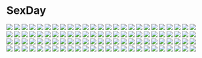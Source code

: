 # SexDay
![](https://konachan.com/image/b6805f91d23c889b345463d0a889e7bf/Konachan.com%20-%2034929%20all_male%20code_geass%20kururugi_suzaku%20lelouch_lamperouge%20male.jpg)
![](https://konachan.com/jpeg/b341d9c177be1f4d9ce1b72a4d591b38/Konachan.com%20-%20263389%20barefoot%20blonde_hair%20blush%20breasts%20dark_skin%20guilty_gear%20hat%20long_hair%20navel%20ramlethal_valentine%20shorts%20spread_legs%20torichamaru%20underboob%20yellow_eyes.jpg)
![](https://konachan.com/image/03b765ce70e81dc4f3d49a95a36e671d/Konachan.com%20-%2098847%20bleach%20flowers%20inoue_orihime%20necklace%20rainbow%20red_hair.jpg)
![](https://konachan.com/image/adb3dfd3c290b2e83f57c99e01db2953/Konachan.com%20-%2054937%20all_male%20anthropomorphism%20axis_powers_hetalia%20male%20prussia_%28hetalia%29.jpg)
![](https://konachan.com/jpeg/7aa38cbe31e50ce136ef979de8ec807b/Konachan.com%20-%2018331%20darry%20gainax%20logo%20mecha%20pink_hair%20robot%20tagme%20tengen_toppa_gurren_lagann%20vector%20weapon.jpg)
![](https://konachan.com/image/fa317d2bf1e497f22889c77c3c17b642/Konachan.com%20-%20175482%20blue_eyes%20blush%20breasts%20long_hair%20navel%20nipples%20no_bra%20nude%20orange_hair%20original%20purple_hair%20pussy%20ribbons%20short_hair%20signed%20uncensored%20vector%20yf.jpg)
![](https://konachan.com/jpeg/3bd71951eb28fdf36438f5a0071d8daa/Konachan.com%20-%2067683%20aku_no_musume_%28vocaloid%29%20kagamine_len%20kagamine_rin%20male%20vocaloid.jpg)
![](https://konachan.com/image/cc8d2805b771535e11c75b4ac4ea52a9/Konachan.com%20-%20199129%20blue_hair%20boots%20car%20clouds%20grass%20hat%20hinanawi_tenshi%20ibuki_notsu%20landscape%20long_hair%20navel%20red_eyes%20ruins%20scenic%20shorts%20sky%20touhou%20wristwear.jpg)
![](https://konachan.com/jpeg/097f6bba46446b6d80f1fe41dc396052/Konachan.com%20-%20283350%20anthropomorphism%20apron%20azur_lane%20braids%20collar%20corset%20cross%20dress%20drink%20green_eyes%20headdress%20maid%20pantyhose%20ribbons%20short_hair%20tsukiman%20white_hair.jpg)
![](https://konachan.com/jpeg/a47d658fc25392b4e1fefc84e53da243/Konachan.com%20-%20212179%20bed%20black_hair%20bondage%20breasts%20goban%20hadashi_shoujo%20ichinose_houka%20long_hair%20lovedori_halation%20nipples%20nude%20red_eyes%20ribbons.jpg)
![](https://konachan.com/image/dffd567e8cde77526466b7ba7ddf8b1a/Konachan.com%20-%20245187%20animal%20apon%20bird%20brown_hair%20female_protagonist_%28pokemon_go%29%20gloves%20green_eyes%20hat%20pidgeot%20pokemon%20ponytail%20short_hair%20shorts.jpg)
![](https://konachan.com/image/d5f5ac916cdd3592e0687886e5dbf920/Konachan.com%20-%2099002%20akemi_homura%20glasses%20mahou_shoujo_madoka_magica%20puchiman%20purple_eyes%20purple_hair.jpg)
![](https://konachan.com/image/94f90e541186c898a60357b867b3d516/Konachan.com%20-%2031318%20onegai_twins.jpg)
![](https://konachan.com/jpeg/5f91a179e8018a6dd52bc9df108bfb95/Konachan.com%20-%20186135%20astralair_no_shiroki_towa%20bed%20blush%20bra%20favorite%20game_cg%20hotaru_rinne%20open_shirt%20panties%20shida_kazuhiro%20short_hair%20underwear%20white_hair%20yellow_eyes.jpg)
![](https://konachan.com/jpeg/1f586f8ff968d74ac1b4241fd8b4df92/Konachan.com%20-%2097924%202girls%20akemi_homura%20gun%20kaname_madoka%20mahou_shoujo_madoka_magica%20masaki_eiji%20sword%20weapon.jpg)
![](https://konachan.com/image/652ac0dae04a42ae215723c621f87033/Konachan.com%20-%20129721%2077%20brown_hair%20drink%20game_cg%20green_eyes%20hoshiba_sora%20tenmaso%20whirlpool.jpg)
![](https://konachan.com/jpeg/a7f56fbdd971f71080cc5a90291a09b6/Konachan.com%20-%20268556%20batsu%20blonde_hair%20braids%20breasts%20cleavage%20grass%20green_eyes%20original%20short_hair%20skirt%20tree%20waifu2x.jpg)
![](https://konachan.com/image/b571f8c29214002ef2b42c182f94f0b7/Konachan.com%20-%2083255%20houjuu_nue%20touhou.jpg)
![](https://konachan.com/jpeg/ba9f27a1750436de78834d4974a9d885/Konachan.com%20-%20282151%20blue_eyes%20blush%20breasts%20brown_hair%20cleavage%20drink%20food%20nude%20onsen%20original%20ponytail%20sake%20shiro_kuma_shake%20short_hair%20snow%20towel%20water%20wet.jpg)
![](https://konachan.com/jpeg/c8c6cbc5ef10ce0a8da473b5124a2d1b/Konachan.com%20-%20242591%20animal%20horse%20original%20pegasus%20sombernight.jpg)
![](https://konachan.com/image/9dc85a8ab827949b4126a5a7b21b38fb/Konachan.com%20-%2039499%20black_rock_shooter%20blue_eyes%20kuroi_mato.jpg)
![](https://konachan.com/image/3dec8b7e345e857df6f108d47203173d/Konachan.com%20-%20292078%20animal%20breasts%20cleavage%20fan%20fate_grand_order%20fate_%28series%29%20kimono%20long_hair%20no_bra%20paperfinger%20snow%20tattoo%20umbrella%20white_hair%20yellow_eyes.jpg)
![](https://konachan.com/image/3cb4fe45be691f8c05563c7455652658/Konachan.com%20-%20183630%20aqua_eyes%20gia%20gray_hair%20original%20short_hair%20weapon.jpg)
![](https://konachan.com/jpeg/57c622ec1d3fa190b55b748b6385c495/Konachan.com%20-%20279239%20animal%20barefoot%20blush%20bra%20brown_hair%20couch%20cropped%20dog%20food%20fuu_%28fuore%29%20ice_cream%20original%20phone%20ponytail%20underwear.jpg)
![](https://konachan.com/image/d0ce6d8cf4a3f77e23c4630a5374e188/Konachan.com%20-%2036956%20chiba_yuriko%20code_geass%20kallen_stadtfeld%20kururugi_suzaku%20mecha%20nakata_eiji.jpg)
![](https://konachan.com/image/9eae43b6197897dc495dd45acbf0b907/Konachan.com%20-%2059710%20bakemonogatari%20close%20monogatari_%28series%29%20sengoku_nadeko%20vector%20white.jpg)
![](https://konachan.com/image/3b025d37372fd53f2f2a2b36946eb55e/Konachan.com%20-%20249413%20blonde_hair%20breasts%20gray_eyes%20mercy_%28overwatch%29%20overwatch%20petals%20realistic%20sakimichan%20short_hair%20spear%20thighhighs%20watermark%20weapon%20wings.jpg)
![](https://konachan.com/jpeg/3ca101e6a32433787c693c66a29822c0/Konachan.com%20-%209444%20bunnygirl%20cradle%20red%20reisen_udongein_inaba%20touhou.jpg)
![](https://konachan.com/jpeg/6d699f4d3ed6de466554552ff05f2373/Konachan.com%20-%20163361%20berrys%20breast_grab%20fingering%20game_cg%20kiss%20nanao_naru%20panties%20pussy_juice%20satou_natsuki%20school_uniform%20skirt%20skirt_lift%20sphere%20thighhighs%20underwear.jpg)
![](https://konachan.com/image/42965fae8e1f100838b6840de0d8734e/Konachan.com%20-%20264304%20anthropomorphism%20aqua_hair%20ass%20ass_grab%20blush%20breasts%20cum%20dark_skin%20fang%20i-19_%28kancolle%29%20long_hair%20nipples%20nude%20red_eyes%20sex%20twinameless%20twintails%20wet.jpg)
![](https://konachan.com/jpeg/487f73c43018286e7faee05e3c03945e/Konachan.com%20-%20269822%20breasts%20green_eyes%20muririn%20nipples%20panties%20panty_pull%20pussy_juice%20riddle_joker%20shikibe_mayu%20skirt_lift%20uncensored%20underwear%20undressing%20white.jpg)
![](https://konachan.com/image/4d92bce8c168d270d49956470f2bce12/Konachan.com%20-%20136227%20blonde_hair%20blue_eyes%20blush%20hasegawa_kobato%20japanese_clothes%20loli%20long_hair%20nipples%20open_shirt%20sazaki_ichiri%20takayama_maria%20yukata.jpg)
![](https://konachan.com/image/722366250f588dad5c3285ca68eb3643/Konachan.com%20-%20267761%20anthropomorphism%20bike_shorts%20blue_eyes%20brown_hair%20food%20fruit%20gloves%20juurouta%20kantai_collection%20ponytail%20shorts%20signed%20spread_legs%20strawberry.jpg)
![](https://konachan.com/jpeg/7b3ac0217c60068160a993d00ceef7ed/Konachan.com%20-%20284381%20angelina_%28arknights%29%20animal_ears%20arknights%20brown_hair%20choker%20headband%20junpaku_karen%20kneehighs%20long_hair%20red_eyes%20scenic%20shorts%20spear%20twintails%20weapon.jpg)
![](https://konachan.com/image/9e5acfb36260ae6bd47e85a845577d27/Konachan.com%20-%2035239%20bikini%20lala_satalin_deviluke%20pink_hair%20swimsuit%20tail%20to_love_ru.jpg)
![](https://konachan.com/image/55b41c449365828b0df99924e54856c5/Konachan.com%20-%2027800%20ikkitousen.jpg)
![](https://konachan.com/jpeg/77886f226259981afabc2d376700225b/Konachan.com%20-%20295054%20black_hair%20blue_eyes%20close%20long_hair%20necklace%20original%20saitou_%28lynx-shrike%29.jpg)
![](https://konachan.com/image/ac02d8d61ea98ce5a58e8af8abdc7601/Konachan.com%20-%2064201%20kimikiss%20nipples%20no_bra%20panties%20panty_pull%20pussy%20shirt_lift%20uncensored%20underwear.jpg)
![](https://konachan.com/image/1e86071cb99d3b93f00f453a14031b08/Konachan.com%20-%20157163%202girls%20barefoot%20blonde_hair%20blush%20bow%20green_eyes%20long_hair%20original%20petals%20pink_eyes%20pink_hair%20skirt%20supertie%20twintails.jpg)
![](https://konachan.com/jpeg/f0125b560862479569d8c96a51495ff1/Konachan.com%20-%20255071%20bandaid%20black_hair%20blush%20brown_hair%20bug_system%20censored%20fingering%20game_cg%20handjob%20male%20necklace%20penis%20pussy_juice%20ribbons%20short_hair%20skirt%20yufanuries.jpg)
![](https://konachan.com/jpeg/769f98008bbeb1c14a08a82e7106cede/Konachan.com%20-%20269421%20aldehyde%20ass%20bath%20black_hair%20brown_eyes%20long_hair%20original%20red_eyes%20short_hair%20towel%20water%20wet%20white_hair.jpg)
![](https://konachan.com/jpeg/16bfa13d33bedfad4d7f4fb5716310b0/Konachan.com%20-%2097477%20blush%20brownie_%28revolving_summoner%29%20game_cg%20long_hair%20orangette%20panties%20purple_eyes%20red_hair%20revolving_summoner%20skirt%20underwear%20upskirt.jpg)
![](https://konachan.com/jpeg/7120bc01b1bcacd72a36dab49028705a/Konachan.com%20-%20174117%202girls%20animal%20barefoot%20blue_eyes%20blush%20bow%20braids%20breasts%20cameltoe%20cat%20cherry%20cleavage%20food%20fruit%20gloves%20long_hair%20no_bra%20red_eyes%20scan%20tiara%20water.jpg)
![](https://konachan.com/image/ca697f9cfc53318fa338a85732face2e/Konachan.com%20-%20241214%20bow%20breasts%20brown_hair%20dress%20emia_wang%20koizumi_hanayo%20love_live%21_school_idol_project%20pink_eyes%20ribbons%20short_hair.jpg)
![](https://konachan.com/image/68f275542d4f7f8bd810d4e7001e8939/Konachan.com%20-%20239893%20gemi%20original%20rain%20water.jpg)
![](https://konachan.com/jpeg/8695cf6f07b1f563e8ad0b4910ff9864/Konachan.com%20-%20260339%20black_hair%20blue_eyes%20front_wing%20game_cg%20grisaia%3A_phantom_trigger%20long_hair%20petals%20tagme_%28character%29%20watanabe_akio.jpg)
![](https://konachan.com/image/8065117a2e667387b2de7bf581fdd5e1/Konachan.com%20-%20243969%20ame_sagari%20animal_ears%20building%20city%20clouds%20cross%20dark%20gloves%20gun%20original%20purple_eyes%20rooftop%20sunset%20thighhighs%20weapon%20wristwear.jpg)
![](https://konachan.com/jpeg/cff41d9f644bd09f429eaefa532de3c0/Konachan.com%20-%20113562%20bed%20bra%20brown_hair%20fingering%20game_cg%20garter_belt%20hinamidori_chouko%20masturbation%20nakano_sora%20necklace%20panties%20skyfish%20stockings%20underwear.jpg)
![](https://konachan.com/image/9f15fb28880073341e3287276daf7a07/Konachan.com%20-%20263055%20anal%20ass%20blush%20bodysuit%20clouds%20green_eyes%20horns%20long_hair%20nopan%20nude%20penis%20pink_hair%20pussy%20sex%20sky%20tagme_%28artist%29%20uncensored%20zero_two.jpg)
![](https://konachan.com/image/ac283a5f2bb6769f6a12154409394e05/Konachan.com%20-%2085262%20barefoot%20blonde_hair%20dress%20nintendo%20princess_peach%20super_mario%20tamamon.jpg)
![](https://konachan.com/image/80f784d4fd0c4f4287b7c21da7c64b1f/Konachan.com%20-%20163740%20bikini%20moda%20one_piece%20swimsuit%20yumiyokiak.jpg)
![](https://konachan.com/jpeg/82c712eef9dbf86a7dcd1a1c1a082994/Konachan.com%20-%20253213%20armor%20black_hair%20blood%20boots%20brown_eyes%20genderswap%20liang_xing%20long_hair%20overwatch%20panties%20petals%20ponytail%20realistic%20sarashi%20tattoo%20underwear%20weapon.jpg)
![](https://konachan.com/jpeg/f5b1b7015f5dbac3ad5b6d6107275392/Konachan.com%20-%2086715%20nude%20red_hair%20tengen_toppa_gurren_lagann%20white%20yellow_eyes%20yoko_littner.jpg)
![](https://konachan.com/image/86d72a8fa8665a12a2117355f5d7d241/Konachan.com%20-%20173239%20brown_eyes%20brown_hair%20building%20flowers%20leaves%20original%20rkgf93%20shade.jpg)
![](https://konachan.com/jpeg/5782fcc2628d0d65a7ff0cc4d1fd0491/Konachan.com%20-%20209774%20black_hair%20breasts%20cleavage%20dangmill%20food%20fruit%20green_eyes%20hayami_kanade%20idolmaster%20idolmaster_cinderella_girls%20scarf%20short_hair.jpg)
![](https://konachan.com/image/213cf9593da821fee3d5c6f182d4e2db/Konachan.com%20-%20175867%20angel_beats%21%20boots%20guitar%20instrument%20iwasawa_masami%20key%20moonknives%20panties%20pink_hair%20school_uniform%20short_hair%20skirt%20underwear%20visualart.jpg)
![](https://konachan.com/jpeg/d54b87950d924ec5e3d8ce8c1277500d/Konachan.com%20-%20219890%20ayase_eri%20group%20hatagaya%20hoshizora_rin%20koizumi_hanayo%20kousaka_honoka%20minami_kotori%20nishikino_maki%20sonoda_umi%20toujou_nozomi%20yazawa_nico.jpg)
![](https://konachan.com/image/667985a9a76319156779053029d66a1e/Konachan.com%20-%2035739%20azuma_mayumi%20erementar_gerad%20erementar_gerad_ao_no_senki.jpg)
![](https://konachan.com/image/e773665e4aa57c76f5300f3d2a1e3be5/Konachan.com%20-%2011716%202girls%20loli%20tinkerbell.jpg)
![](https://konachan.com/jpeg/913d5c42e5babe2a554c8588f4e9b022/Konachan.com%20-%20291591%20black_hair%20blush%20breasts%20close%20dark_skin%20long_hair%20navel%20nipples%20nude%20original%20ruri_rarako.jpg)
![](https://konachan.com/image/d394df00022d693f66f719ee39a6d60a/Konachan.com%20-%20138696%20blue_eyes%20blue_hair%20blush%20breasts%20brown_hair%20chain%20cherry%20chibi%20cleavage%20collar%20crown%20drink%20food%20fruit%20ikaros%20nymph%20pink_hair%20twintails%20wings.jpg)
![](https://konachan.com/jpeg/c6d4ebd7decce86c90bf54bfc29403ee/Konachan.com%20-%20207603%20anthropomorphism%20helrouis%20kantai_collection%20kongou_%28kancolle%29.jpg)
![](https://konachan.com/image/8efe4319fb1183b62c30a1ebff4ef4c2/Konachan.com%20-%2026571%20ichihara_yuuko%20maid%20mokona%20monochrome%20tsubasa_reservoir_chronicle%20xxxholic.jpeg)
![](https://konachan.com/image/2166b99f2d0e8013ac8ac5a60330abe9/Konachan.com%20-%2063963%20breasts%20censored%20cum%20favorite%20game_cg%20hoshizora_no_memoria%20nipples%20nude%20ototsu_yume%20panties%20penis%20sex%20shida_kazuhiro%20tagme%20underwear%20white_hair.jpg)
![](https://konachan.com/image/3f03c345526e35bdac321d37c94dc53d/Konachan.com%20-%2018385%20blonde_hair%20blue_eyes%20hina_ichigo%20long_hair%20rozen_maiden%20shinku.jpg)
![](https://konachan.com/jpeg/73fa327d02bfdf687d8162389bd01d73/Konachan.com%20-%20220344%20hatsune_miku%20jimmy%20long_hair%20vocaloid.jpg)
![](https://konachan.com/image/f926b0b1c38660ac4fa3ae3cd0de3ead/Konachan.com%20-%20151519%20bicolored_eyes%20chain%20chuunibyou_demo_koi_ga_shitai%21%20eyepatch%20hinata_sora%20school_uniform%20takanashi_rikka%20thighhighs.jpg)
![](https://konachan.com/image/4f5fe06eb192dc068bad47d351de4048/Konachan.com%20-%20171476%20black_hair%20boots%20breasts%20cleavage%20dress%20flowers%20green_eyes%20jizero%20leaves%20long_hair%20original%20pointed_ears%20short_hair%20thighhighs%20tiara%20white_hair.jpg)
![](https://konachan.com/image/8d80caf0c4d499b7aafd47bf92c7c9ef/Konachan.com%20-%20272314%20altina_orion%20ass%20breasts%20dress%20gc3%20gloves%20gray_hair%20green_eyes%20jpeg_artifacts%20long_hair%20panties%20sen_no_kiseki%20skirt_lift%20underwear.jpg)
![](https://konachan.com/image/1f7a215236cf4cb1a8656c8cddfb079e/Konachan.com%20-%2025579%20ashinano_hitoshi%20autumn%20hatsuseno_alpha%20yokohama_kaidashi_kikou.jpg)
![](https://konachan.com/image/5725ae3219dec8ff7358f449d0e9f31e/Konachan.com%20-%2012470%20natsume_aya%20natsume_maya%20oh_great%20tenjou_tenge.jpg)
![](https://konachan.com/jpeg/64f76b6cae7efd67cd5a2b0b987db159/Konachan.com%20-%20129991%202girls%20blonde_hair%20blue_eyes%20brown_eyes%20brown_hair%20christiane_friedrich%20kawakami_kazuko%20long_hair%20maji_de_watashi_ni_koi_shinasai%21%20swimsuit%20tagme.jpg)
![](https://konachan.com/image/2aa3aa455141437b6c8d106e97ee7578/Konachan.com%20-%2086545%20black_hair%20black_rock_shooter%20blue_eyes%20katana%20kuroi_mato%20sword%20weapon.jpg)
![](https://konachan.com/image/97f08b9f102680de9374378a8e614b23/Konachan.com%20-%20123072%20aircraft%20animal_ears%20boots%20bunny_ears%20bunnygirl%20gun%20mueojisan%20purple_hair%20red_eyes%20reisen_udongein_inaba%20scarf%20sky%20touhou%20weapon.jpg)
![](https://konachan.com/image/6852c0036a52b746a315f23590f50338/Konachan.com%20-%20142958%202girls%20bones%20ex_keine%20fire%20fujiwara_no_mokou%20gloves%20gray_hair%20green_hair%20horns%20knife%20lastdark%20long_hair%20ofuda%20red_eyes%20skull%20touhou%20weapon%20wings.jpg)
![](https://konachan.com/image/f2b032dc7eff7bf79d8e8aa3118566f7/Konachan.com%20-%2084084%20blood%20kirishiki_sunako%20shiki%20vampire.jpg)
![](https://konachan.com/image/90260717f7aa3ad4041bd1924ceeed56/Konachan.com%20-%20184747%20barefoot%20blonde_hair%20blue_eyes%20clouds%20dress%20food%20fruit%20original%20satou_oden%20summer%20tree%20watermelon.jpg)
![](https://konachan.com/image/810f26f79b8a25f72b86a87d6215e186/Konachan.com%20-%2068629%20animal_ears%20blue_hair%20doggirl%20food%20game_cg%20haruhi_sarasa%20inakoi%20japanese_clothes%20red_eyes%20whirlpool.jpg)
![](https://konachan.com/jpeg/9bbc4fd07bf7fd1ec8485c4914569b90/Konachan.com%20-%20240423%20black_hair%20bra%20breasts%20game_console%20long_hair%20peragura%20skirt%20sleeping%20thighhighs%20underwear.jpg)
![](https://konachan.com/image/ffc5d4f293fc6719cb08d1e967902bed/Konachan.com%20-%2088639%20bed%20breasts%20cleavage%20short_hair%20tagme.jpg)
![](https://konachan.com/image/14ce1f5d32a01d4b3e1430a921eaa222/Konachan.com%20-%20280124%20aqua_eyes%20breasts%20go-toubun_no_hanayome%20gradient%20nakano_miku%20no_bra%20pantyhose%20red_hair%20short_hair%20topless%20white%20yang_%28wuhan%29.jpg)
![](https://konachan.com/image/80f531fcc272d988ed9051ac07323003/Konachan.com%20-%2022788%20mai-hime%20minagi_mikoto.jpg)
![](https://konachan.com/jpeg/6cee85e382d51032335da85bcb96291e/Konachan.com%20-%20131755%20%26_sora_no_mukou_de_sakimasu_you_ni%20akatsuki-works%20game_cg%20haruki_urara%20kanno_kou%20saeki_hokuto.jpg)
![](https://konachan.com/jpeg/5d7c83e3b826c9b86a1794c2293a6a17/Konachan.com%20-%20170156%20alvin%20black_hair%20blonde_hair%20boots%20brown_hair%20choker%20elbow_gloves%20gloves%20jude_mathis%20long_hair%20lowah%20navel%20pink_eyes%20scarf%20short_hair%20yellow_eyes.jpg)
![](https://konachan.com/jpeg/10807f52e837dbf2181361b7dce0de4f/Konachan.com%20-%20162349%20air%20all_male%20blonde_hair%20blue_eyes%20bow%20clouds%20gray_hair%20hana_%28apple_water%29%20hat%20kamio_misuzu%20kunisaki_yukito%20male%20sky%20sunset%20yellow_eyes.jpg)
![](https://konachan.com/image/5d3c3054c3e13836a988a83ca078de85/Konachan.com%20-%20269536%20animal%20anthropomorphism%20azur_lane%20bird%20blue_eyes%20clouds%20sky%20sunglasses%20tirpitz_%28azur_lane%29%20water%20white_hair%20wsman.jpg)
![](https://konachan.com/jpeg/56887611a8fbf60dec29176bb700131f/Konachan.com%20-%2088044%20black%20combat_vehicle%20gumi%20vocaloid.jpg)
![](https://konachan.com/image/4f48aa9eed4416a47c1ea3cfc67b3c39/Konachan.com%20-%20149319%20blonde_hair%20crown%20dress%20kawano_masatoshi%20long_hair%20original%20purple_eyes%20stockings.jpg)
![](https://konachan.com/jpeg/cff942ffacd222ba9b934cdf65f1638c/Konachan.com%20-%20304081%20ass%20blonde_hair%20fate_grand_order%20fate_%28series%29%20flowers%20green_eyes%20kachin%20nero_claudius_%28bride%29%20nero_claudius_%28fate%29%20rose.jpg)
![](https://konachan.com/image/094611bbdd8af8e347f6ba4e616e52d0/Konachan.com%20-%2011620%20puchimon%20tagme.jpg)
![](https://konachan.com/image/c34c60ab71662ca6f11963c588f44138/Konachan.com%20-%2028574%20censored%20chu_x_chu%20cum%20game_cg%20pussy%20pussy_juice%20spread_legs%20unisonshift.jpg)
![](https://konachan.com/image/a218d0749e35eb170aabecf552d6b09d/Konachan.com%20-%2036708%20morimiya_yorito%20shihou_matsuri%20sola.jpg)
![](https://konachan.com/image/a32583934ab72c913105d87e208e6bf0/Konachan.com%20-%2062758%20hakurei_reimu%20japanese_clothes%20miko%20ofuda%20polychromatic%20touhou.jpg)
![](https://konachan.com/image/68abad1132d014e4709744b1e987da7e/Konachan.com%20-%2034224%20tagme.jpg)
![](https://konachan.com/jpeg/96e52ddf1399de6a9d8e59371de19896/Konachan.com%20-%20239926%20barefoot%20black_hair%20breasts%20doll%20green_eyes%20long_hair%20nipples%20original%20twintails%20yaruku.jpg)
![](https://konachan.com/jpeg/17d9bf4763637d2c71ebe5a22af440e7/Konachan.com%20-%20213084%202girls%20bath%20breast_grab%20breasts%20green_hair%20headband%20ke-ta%20komeiji_koishi%20nipples%20pink_hair%20red_eyes%20scan%20short_hair%20touhou%20water%20wet%20wink%20yuri.jpg)
![](https://konachan.com/jpeg/e49627b05ab989e53f166bfa8349b279/Konachan.com%20-%20192773%20ass%20black_hair%20blush%20brown_eyes%20censored%20cube%20game_cg%20kantoku%20long_hair%20nanase_sena%20panties%20panty_pull%20pussy%20skirt%20underwear.jpg)
![](https://konachan.com/image/90901915e44011afa98b14c41ed18c21/Konachan.com%20-%2029253%20littlewitch%20oyari_ashito.jpg)
![](https://konachan.com/jpeg/150433aedc425deef7788ab41b414d4f/Konachan.com%20-%20125064%20asai_sae%20bed%20bomi%20breasts%20brown_hair%20censored%20cum%20elbow_gloves%20game_cg%20gloves%20molamola_software%20nipples%20pussy%20wedding_attire.jpg)
![](https://konachan.com/image/ab5092bd47dfb943626b782e25eb38b9/Konachan.com%20-%20145452%20amagi_kazuya%20brown_hair%20exception%20game_cg%20nude%20panties%20shiromiko%20underwear.jpg)
